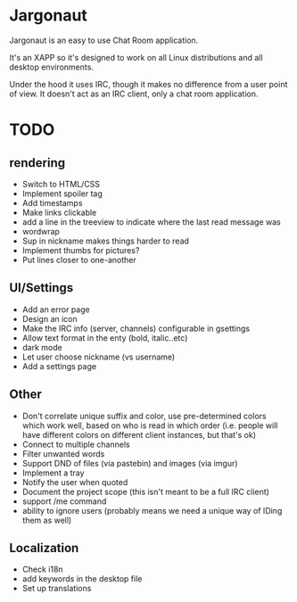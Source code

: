 # Jargonaut

Jargonaut is an easy to use Chat Room application.

It's an XAPP so it's designed to work on all Linux distributions and all desktop environments.

Under the hood it uses IRC, though it makes no difference from a user point of view. It doesn't act as an IRC client, only a chat room application.

# TODO

## rendering

- Switch to HTML/CSS
- Implement spoiler tag
- Add timestamps
- Make links clickable
- add a line in the treeview to indicate where the last read message was
- wordwrap
- Sup in nickname makes things harder to read
- Implement thumbs for pictures?
- Put lines closer to one-another

## UI/Settings

- Add an error page
- Design an icon
- Make the IRC info (server, channels) configurable in gsettings
- Allow text format in the enty (bold, italic..etc)
- dark mode
- Let user choose nickname (vs username)
- Add a settings page

## Other

- Don't correlate unique suffix and color, use pre-determined colors which work well, based on who is read in which order (i.e. people will have different colors on different client instances, but that's ok)
- Connect to multiple channels
- Filter unwanted words
- Support DND of files (via pastebin) and images (via imgur)
- Implement a tray
- Notify the user when quoted
- Document the project scope (this isn't meant to be a full IRC client)
- support /me command
- ability to ignore users (probably means we need a unique way of IDing them as well)

## Localization

- Check i18n
- add keywords in the desktop file
- Set up translations
